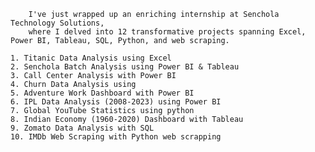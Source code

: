         I've just wrapped up an enriching internship at Senchola Technology Solutions, 
        where I delved into 12 transformative projects spanning Excel, Power BI, Tableau, SQL, Python, and web scraping. 
        
    1. Titanic Data Analysis using Excel
    2. Senchola Batch Analysis using Power BI & Tableau
    3. Call Center Analysis with Power BI
    4. Churn Data Analysis using 
    5. Adventure Work Dashboard with Power BI
    6. IPL Data Analysis (2008-2023) using Power BI
    7. Global YouTube Statistics using python
    8. Indian Economy (1960-2020) Dashboard with Tableau
    9. Zomato Data Analysis with SQL 
    10. IMDb Web Scraping with Python web scrapping
